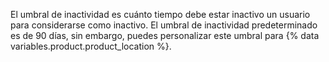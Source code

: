El umbral de inactividad es cuánto tiempo debe estar inactivo un usuario para considerarse como inactivo. El umbral de inactividad predeterminado es de 90 días, sin embargo, puedes personalizar este umbral para {% data variables.product.product_location %}.
